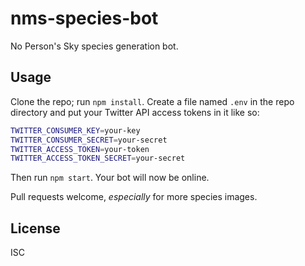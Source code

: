 # nms-species-bot

No Person's Sky species generation bot.

## Usage

Clone the repo; run `npm install`. Create a file named `.env` in the repo directory and put your Twitter API access tokens in it like so:

```sh
TWITTER_CONSUMER_KEY=your-key
TWITTER_CONSUMER_SECRET=your-secret
TWITTER_ACCESS_TOKEN=your-token
TWITTER_ACCESS_TOKEN_SECRET=your-secret
```

Then run `npm start`. Your bot will now be online.

Pull requests welcome, *especially* for more species images.

## License

ISC
